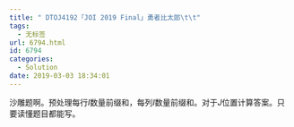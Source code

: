 ```yaml
---
title: " DTOJ4192「JOI 2019 Final」勇者比太郎\t\t"
tags:
  - 无标签
url: 6794.html
id: 6794
categories:
  - Solution
date: 2019-03-03 18:34:01
---
```


沙雕题啊。预处理每行$I$数量前缀和，每列$I$数量前缀和。对于$J$位置计算答案。只要读懂题目都能写。